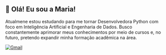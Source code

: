## 👋 Olá! Eu sou a Maria!
Atualmene estou estudando para me tornar Desenvolvedora Python com foco em Inteligência Artificial e Engenharia de Dados. Busco constantemente aprimorar meus conhecimentos por meio de cursos e, no futuro, pretendo expandir minha formação acadêmica na área.


[![Gmail](https://img.shields.io/badge/Gmail-D14836?style=for-the-badge&logo=gmail&logoColor=white)](mailto:mariaeducorrea2502@gmail.com)


